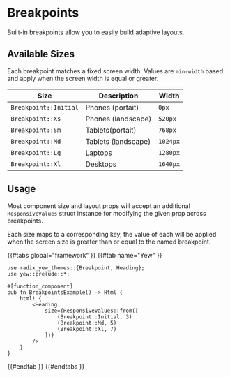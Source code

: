 # Breakpoints

Built-in breakpoints allow you to easily build adaptive layouts.

## Available Sizes

Each breakpoint matches a fixed screen width. Values are `min-width` based and apply when the screen width is equal or greater.

| Size                  | Description         | Width    |
| --------------------- | ------------------- | -------- |
| `Breakpoint::Initial` | Phones (portait)    | `0px`    |
| `Breakpoint::Xs`      | Phones (landscape)  | `520px`  |
| `Breakpoint::Sm`      | Tablets(portait)    | `768px`  |
| `Breakpoint::Md`      | Tablets (landscape) | `1024px` |
| `Breakpoint::Lg`      | Laptops             | `1280px` |
| `Breakpoint::Xl`      | Desktops            | `1640px` |

## Usage

Most component size and layout props will accept an additional `ResponsiveValues` struct instance for modifying the given prop across breakpoints.

Each size maps to a corresponding key, the value of each will be applied when the screen size is greater than or equal to the named breakpoint.

{{#tabs global="framework" }}
{{#tab name="Yew" }}

```rust,ignore
use radix_yew_themes::{Breakpoint, Heading};
use yew::prelude::*;

#[function_component]
pub fn BreakpointsExample() -> Html {
    html! {
        <Heading
            size={ResponsiveValues::from([
                (Breakpoint::Initial, 3)
                (Breakpoint::Md, 5)
                (Breakpoint::Xl, 7)
            ])}
        />
    }
}
```

{{#endtab }}
{{#endtabs }}
